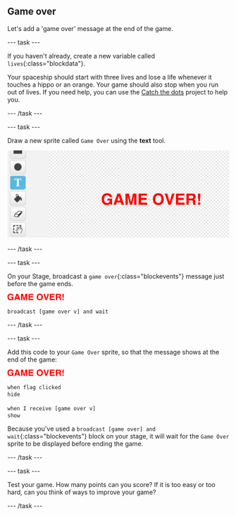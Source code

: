 ## Game over

Let's add a 'game over' message at the end of the game.

--- task ---

If you haven't already, create a new variable called `lives`{:class="blockdata"}.

Your spaceship should start with three lives and lose a life whenever it touches a hippo or an orange. Your game should also stop when you run out of lives. If you need help, you can use the [Catch the dots](https://codeclubprojects.org/en-GB/scratch/catch-the-dots/) project to help you.

--- /task ---

--- task ---

Draw a new sprite called `Game Over` using the **text** tool.

![screenshot](images/invaders-game-over.png)

--- /task ---

--- task ---

On your Stage, broadcast a `game over`{:class="blockevents"} message just before the game ends.

![gameover sprite](images/gameover-sprite.png)

```blocks
broadcast [game over v] and wait
```

--- /task ---

--- task ---

Add this code to your `Game Over` sprite, so that the message shows at the end of the game:

![gameover sprite](images/gameover-sprite.png)

```blocks
when flag clicked
hide

when I receive [game over v]
show
```

Because you've used a `broadcast [game over] and wait`{:class="blockevents"} block on your stage, it will wait for the `Game Over` sprite to be displayed before ending the game.

--- /task ---

--- task ---

Test your game. How many points can you score? If it is too easy or too hard, can you think of ways to improve your game?

--- /task ---

